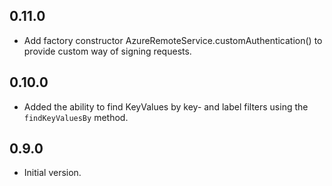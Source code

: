 ## 0.11.0

- Add factory constructor AzureRemoteService.customAuthentication() to provide custom way of signing requests.

## 0.10.0

- Added the ability to find KeyValues by key- and label filters using the `findKeyValuesBy` method.

## 0.9.0

- Initial version.